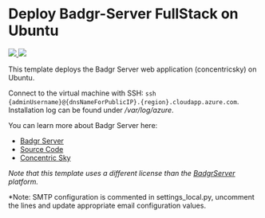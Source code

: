 # Deploy Badgr-Server FullStack on Ubuntu

<a href="https://portal.azure.com/#create/Microsoft.Template/uri/https%3A%2F%2Fraw.githubusercontent.com%2Fsatyarapelly%2Fazure-quickstart-templates%2Fmaster%2Fbadgr-fullstack-ubuntu%2Fazuredeploy.json" target="_blank">
    <img src="http://azuredeploy.net/deploybutton.png"/>
</a>
<a href="http://armviz.io/#/?load=https%3A%2F%2Fraw.githubusercontent.com%2Fsatyarapelly%2Fazure-quickstart-templates%2Fmaster%2Fbadgr-fullstack-ubuntu%2Fazuredeploy.json" target="_blank">
    <img src="http://armviz.io/visualizebutton.png"/>
</a>

This template deploys the Badgr Server web application (concentricsky) on Ubuntu. 

Connect to the virtual machine with SSH: `ssh {adminUsername}@{dnsNameForPublicIP}.{region}.cloudapp.azure.com`. Installation log can be found under */var/log/azure*.

You can learn more about Badgr Server here:
- [Badgr Server](https://badgr.io)
- [Source Code](https://github.com/concentricsky/badgr-server)
- [Concentric Sky](https://concentricsky.com)

*Note that this template uses a different license than the [BadgrServer](https://github.com/concentricsky/badgr-server/blob/master/LICENSE) platform.*

*Note: SMTP configuration is commented in settings_local.py, uncomment the lines and update appropriate email configuration values.